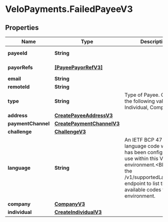 # VeloPayments.FailedPayeeV3

## Properties

Name | Type | Description | Notes
------------ | ------------- | ------------- | -------------
**payeeId** | **String** |  | [optional] [readonly] 
**payorRefs** | [**[PayeePayorRefV3]**](PayeePayorRefV3.md) |  | [optional] [readonly] 
**email** | **String** |  | [optional] 
**remoteId** | **String** |  | [optional] 
**type** | **String** | Type of Payee. One of the following values: Individual, Company | [optional] 
**address** | [**CreatePayeeAddressV3**](CreatePayeeAddressV3.md) |  | [optional] 
**paymentChannel** | [**CreatePaymentChannelV3**](CreatePaymentChannelV3.md) |  | [optional] 
**challenge** | [**ChallengeV3**](ChallengeV3.md) |  | [optional] 
**language** | **String** | An IETF BCP 47 language code which has been configured for use within this Velo environment.&lt;BR&gt; See the /v1/supportedLanguages endpoint to list the available codes for an environment.  | [optional] 
**company** | [**CompanyV3**](CompanyV3.md) |  | [optional] 
**individual** | [**CreateIndividualV3**](CreateIndividualV3.md) |  | [optional] 


